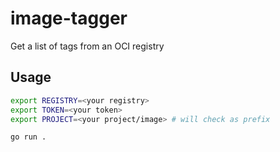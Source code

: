 # image-tagger
Get a list of tags from an OCI registry

## Usage

```bash
export REGISTRY=<your registry>
export TOKEN=<your token>
export PROJECT=<your project/image> # will check as prefix

go run .
```
